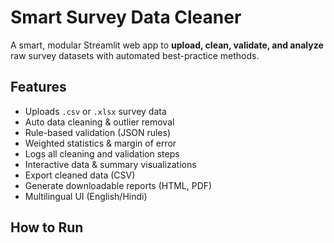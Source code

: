 # Smart Survey Data Cleaner

A smart, modular Streamlit web app to **upload, clean, validate, and analyze** raw survey datasets with automated best-practice methods.

## Features
- Uploads `.csv` or `.xlsx` survey data
- Auto data cleaning & outlier removal
- Rule-based validation (JSON rules)
- Weighted statistics & margin of error
- Logs all cleaning and validation steps
- Interactive data & summary visualizations
- Export cleaned data (CSV)
- Generate downloadable reports (HTML, PDF)
- Multilingual UI (English/Hindi)

## How to Run

